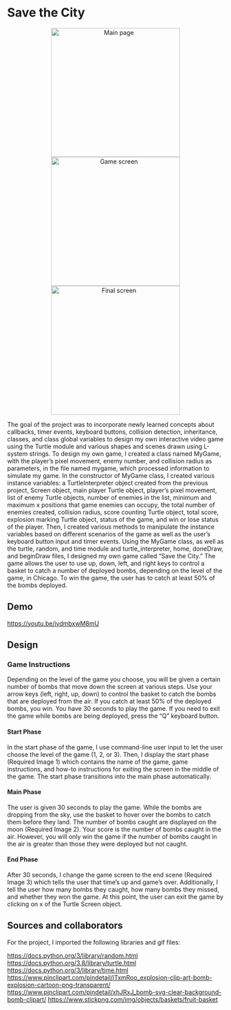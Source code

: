 # Save the City

<p align="center">
 <img src="https://github.com/user-attachments/assets/7932bf5c-72aa-4a52-9925-c7ae7d7d9b05" alt="Main page" width="300">
 <img width="300" alt="Game screen" src="https://github.com/user-attachments/assets/50832e9d-fdfb-4a4f-8201-ad068fd6caff">
 <img width="300" alt="Final screen" src="https://github.com/user-attachments/assets/39b39fbe-3ec3-4799-800d-2ad2bdb2ca03">
</p>

The goal of the project was to incorporate newly learned concepts about callbacks, timer events, keyboard buttons, collision detection, inheritance, classes, and class global variables to design my own interactive video game using the Turtle module and various shapes and scenes drawn using L-system strings. To design my own game, I created a class named MyGame, with the player’s pixel movement, enemy number, and collision radius as parameters, in the file named mygame, which processed information to simulate my game. In the constructor of MyGame class, I created various instance variables: a TurtleInterpreter object created from the previous project, Screen object, main player Turtle object, player’s pixel movement, list of enemy Turtle objects, number of enemies in the list, minimum and maximum x positions that game enemies can occupy, the total number of enemies created, collision radius, score counting Turtle object, total score, explosion marking Turtle object, status of the game, and win or lose status of the player. Then, I created various methods to manipulate the instance variables based on different scenarios of the game as well as the user’s keyboard button input and timer events. Using the MyGame class, as well as the turtle, random, and time module and turtle_interpreter, home, doneDraw, and beginDraw files, I designed my own game called “Save the City.” The game allows the user to use up, down, left, and right keys to control a basket to catch a number of deployed bombs, depending on the level of the game, in Chicago. To win the game, the user has to catch at least 50% of the bombs deployed.

## Demo

https://youtu.be/jydmbxwM8mU

## Design

### Game Instructions

Depending on the level of the game you choose, you will be given a certain number of bombs that move down the screen at various steps. Use your arrow keys (left, right, up, down) to control the basket to catch the bombs that are deployed from the air. If you catch at least 50% of the deployed bombs, you win. You have 30 seconds to play the game. If you need to exit the game while bombs are being deployed, press the “Q” keyboard button.  

#### Start Phase

In the start phase of the game, I use command-line user input to let the user choose the level of the game (1, 2, or 3). Then, I display the start phase (Required Image 1) which contains the name of the game, game instructions, and how-to instructions for exiting the screen in the middle of the game. The start phase transitions into the main phase automatically.

#### Main Phase

The user is given 30 seconds to play the game. While the bombs are dropping from the sky, use the basket to hover over the bombs to catch them before they land. The number of bombs caught are displayed on the moon (Required Image 2). Your score is the number of bombs caught in the air. However, you will only win the game if the number of bombs caught in the air is greater than those they were deployed but not caught.

#### End Phase

After 30 seconds, I change the game screen to the end scene (Required Image 3) which tells the user that time’s up and game’s over. Additionally, I tell the user how many bombs they caught, how many bombs they missed, and whether they won the game. At this point, the user can exit the game by clicking on x of the Turtle Screen object.

## Sources and collaborators

For the project, I imported the following libraries and gif files:

https://docs.python.org/3/library/random.html
https://docs.python.org/3.8/library/turtle.html
https://docs.python.org/3/library/time.html 
https://www.pinclipart.com/pindetail/iTxmRoo_explosion-clip-art-bomb-explosion-cartoon-png-transparent/
https://www.pinclipart.com/pindetail/xhJRxJ_bomb-svg-clear-background-bomb-clipart/
https://www.stickpng.com/img/objects/baskets/fruit-basket

